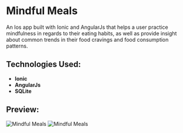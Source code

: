 # Mindful Meals
An Ios app built with Ionic and AngularJs that helps a user practice mindfulness in regards to their eating habits, as well as provide insight about common trends in their food cravings and food consumption patterns.

## Technologies Used:
* **Ionic**
* **AngularJs**
* **SQLite**

## Preview:
![Mindful Meals](https://s3.amazonaws.com/mindful-eating/Screen+Shot+2017-11-03+at+5.00.45+PM.png "Mindful Meals")
![Mindful Meals](https://s3.amazonaws.com/mindful-eating/Screen+Shot+2017-11-03+at+5.00.11+PM.png "Mindful Meals")
